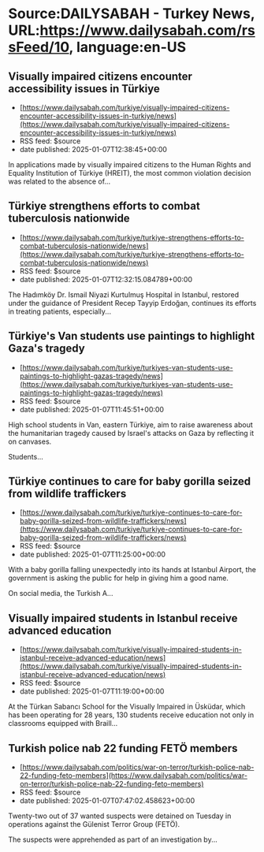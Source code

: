 # Source:DAILYSABAH - Turkey News, URL:https://www.dailysabah.com/rssFeed/10, language:en-US

## Visually impaired citizens encounter accessibility issues in Türkiye
 - [https://www.dailysabah.com/turkiye/visually-impaired-citizens-encounter-accessibility-issues-in-turkiye/news](https://www.dailysabah.com/turkiye/visually-impaired-citizens-encounter-accessibility-issues-in-turkiye/news)
 - RSS feed: $source
 - date published: 2025-01-07T12:38:45+00:00

In applications made by visually impaired citizens to the Human Rights and Equality Institution of Türkiye (HREIT), the most common violation decision was related to the absence of...

## Türkiye strengthens efforts to combat tuberculosis nationwide
 - [https://www.dailysabah.com/turkiye/turkiye-strengthens-efforts-to-combat-tuberculosis-nationwide/news](https://www.dailysabah.com/turkiye/turkiye-strengthens-efforts-to-combat-tuberculosis-nationwide/news)
 - RSS feed: $source
 - date published: 2025-01-07T12:32:15.084789+00:00

The Hadımköy Dr. Ismail Niyazi Kurtulmuş Hospital in Istanbul, restored under the guidance of President Recep Tayyip Erdoğan, continues its efforts in treating patients, especially...

## Türkiye's Van students use paintings to highlight Gaza's tragedy
 - [https://www.dailysabah.com/turkiye/turkiyes-van-students-use-paintings-to-highlight-gazas-tragedy/news](https://www.dailysabah.com/turkiye/turkiyes-van-students-use-paintings-to-highlight-gazas-tragedy/news)
 - RSS feed: $source
 - date published: 2025-01-07T11:45:51+00:00

High school students in Van, eastern Türkiye, aim to raise awareness about the humanitarian tragedy caused by Israel's attacks on Gaza by reflecting it on canvases.

Students...

## Türkiye continues to care for baby gorilla seized from wildlife traffickers
 - [https://www.dailysabah.com/turkiye/turkiye-continues-to-care-for-baby-gorilla-seized-from-wildlife-traffickers/news](https://www.dailysabah.com/turkiye/turkiye-continues-to-care-for-baby-gorilla-seized-from-wildlife-traffickers/news)
 - RSS feed: $source
 - date published: 2025-01-07T11:25:00+00:00

With a baby gorilla falling unexpectedly into its hands at Istanbul Airport, the government is asking the public for help in giving him a good name.

On social media, the Turkish A...

## Visually impaired students in Istanbul receive advanced education
 - [https://www.dailysabah.com/turkiye/visually-impaired-students-in-istanbul-receive-advanced-education/news](https://www.dailysabah.com/turkiye/visually-impaired-students-in-istanbul-receive-advanced-education/news)
 - RSS feed: $source
 - date published: 2025-01-07T11:19:00+00:00

At the Türkan Sabancı School for the Visually Impaired in Üsküdar, which has been operating for 28 years, 130 students receive education not only in classrooms equipped with Braill...

## Turkish police nab 22 funding FETÖ members
 - [https://www.dailysabah.com/politics/war-on-terror/turkish-police-nab-22-funding-feto-members](https://www.dailysabah.com/politics/war-on-terror/turkish-police-nab-22-funding-feto-members)
 - RSS feed: $source
 - date published: 2025-01-07T07:47:02.458623+00:00

Twenty-two out of 37 wanted suspects were detained on Tuesday in operations against the Gülenist Terror Group (FETÖ).

The suspects were apprehended as part of an investigation by...

